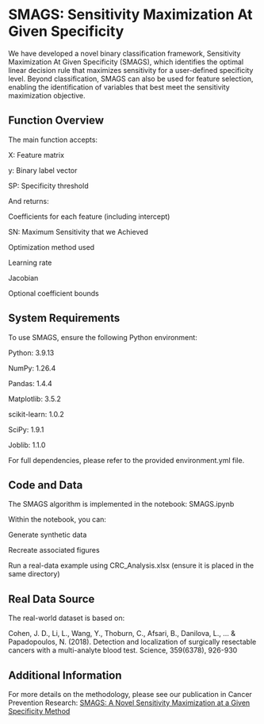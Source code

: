 # SMAGS: Sensitivity Maximization At Given Specificity
We have developed a novel binary classification framework, Sensitivity Maximization At Given Specificity (SMAGS), which identifies the optimal linear decision rule that maximizes sensitivity for a user-defined specificity level. Beyond classification, SMAGS can also be used for feature selection, enabling the identification of variables that best meet the sensitivity maximization objective.

## Function Overview

The main function accepts:

X: Feature matrix

y: Binary label vector

SP: Specificity threshold


And returns:

Coefficients for each feature (including intercept)

SN: Maximum Sensitivity that we Achieved 

Optimization method used

Learning rate

Jacobian

Optional coefficient bounds

## System Requirements

To use SMAGS, ensure the following Python environment:

Python: 3.9.13

NumPy: 1.26.4

Pandas: 1.4.4

Matplotlib: 3.5.2

scikit-learn: 1.0.2

SciPy: 1.9.1

Joblib: 1.1.0

For full dependencies, please refer to the provided environment.yml file.

## Code and Data

The SMAGS algorithm is implemented in the notebook: SMAGS.ipynb

Within the notebook, you can:

Generate synthetic data

Recreate associated figures

Run a real-data example using CRC_Analysis.xlsx (ensure it is placed in the same directory)

## Real Data Source

The real-world dataset is based on:

Cohen, J. D., Li, L., Wang, Y., Thoburn, C., Afsari, B., Danilova, L., ... & Papadopoulos, N. (2018).
Detection and localization of surgically resectable cancers with a multi-analyte blood test.
Science, 359(6378), 926-930

## Additional Information

For more details on the methodology, please see our publication in Cancer Prevention Research:
[SMAGS: A Novel Sensitivity Maximization at a Given Specificity Method](https://aacrjournals.org/cancerpreventionresearch/article-abstract/18/3/117/751974/A-Novel-Sensitivity-Maximization-at-a-Given?redirectedFrom=fulltext)
